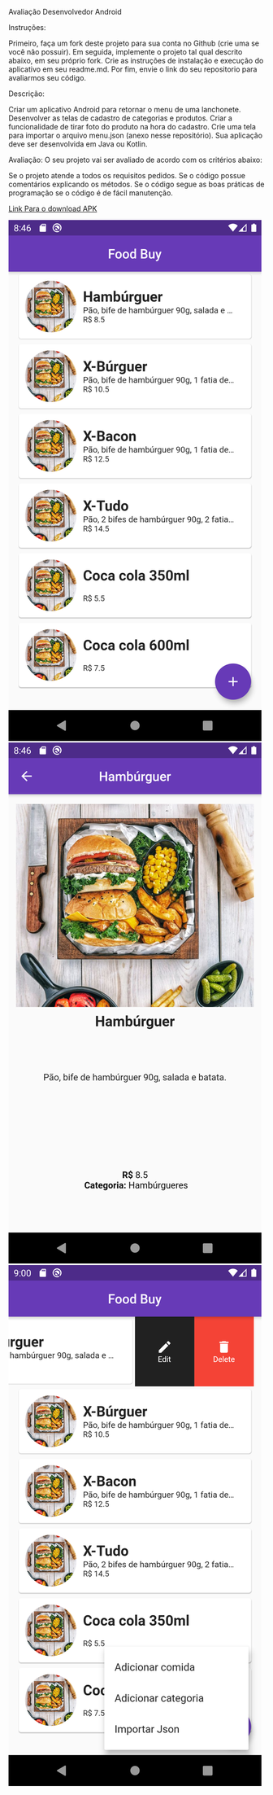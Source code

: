 Avaliação Desenvolvedor Android

Instruções:

Primeiro, faça um fork deste projeto para sua conta no Github (crie uma se você não possuir).
Em seguida, implemente o projeto tal qual descrito abaixo, em seu próprio fork.
Crie as instruções de instalação e execução do aplicativo em seu readme.md.
Por fim, envie o link do seu repositorio para avaliarmos seu código.

Descrição:

Criar um aplicativo Android para retornar o menu de uma lanchonete.
Desenvolver as telas de cadastro de categorias e produtos.
Criar a funcionalidade de tirar foto do produto na hora do cadastro.
Crie uma tela para importar o arquivo menu.json (anexo nesse repositório).
Sua aplicação deve ser desenvolvida em Java ou Kotlin.

Avaliação: O seu projeto vai ser avaliado de acordo com os critérios abaixo:

Se o projeto atende a todos os requisitos pedidos.
Se o código possue comentários explicando os métodos.
Se o código segue as boas práticas de programação
se o código é de fácil manutenção.

[Link Para o download APK](https://drive.google.com/file/d/1d-97cNMLF8vQows-NtYI96tTUagSrot6/view?usp=sharing)

![Tela inicial](gitImage\1.png)
![Exibindo Comida](gitImage\2.png )
![Todas Opçoes](gitImage\4.png  )
